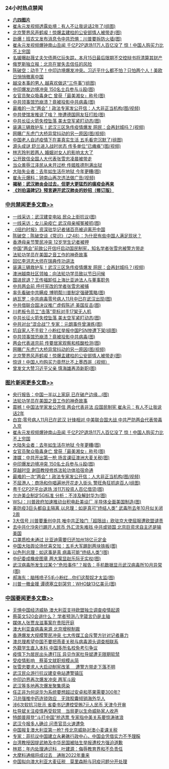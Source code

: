 <div class="catlist">
<h3>24小时热点禁闻</h3>
<ul>
<li><b><a href="64photo" target="_blank">六四图片</a></b></li>
<li><a href="https://github.com/fqnews/bnews/blob/master/cbnews/20200511/1326407.md">崔永元发视频透露处境：有人不让我说话2年了(组图)</a></li>
<li><a href="https://github.com/fqnews/bnews/blob/master/cbnews/20200511/1326544.md">北京警界风声鹤唳！惊爆孟建柱的公安部情人被带走(图)</a></li>
<li><a href="https://github.com/fqnews/bnews/blob/master/cnnews/20200511/1326668.md">劲爆！班农又发布消息令中共恐惧：川普要拆防火墙(图)</a></li>
<li><a href="https://github.com/fqnews/bnews/blob/master/topimagenews/20200511/1326691.md">崔永元发视频爆钟南山丑闻 千亿P2P退场11万人百亿没了 惊！中国人购买力比不上穷国</a></li>
<li><a href="https://github.com/fqnews/bnews/blob/master/yule/20200511/1326336.md">名媛曝赵薇丈夫欠债两亿玩失踪，本月15日最后限期不交控辩书将清算其财产</a></li>
<li><a href="https://github.com/fqnews/bnews/blob/master/comments/20200511/1326394.md">俄罗斯独立报：北京在冒失去信任的风险</a></li>
<li><a href="https://github.com/fqnews/bnews/blob/master/cbnews/20200511/1326377.md">陈破空：动手了！中印边境爆发冲突。习近平什么都不怕？只怕两个人！美欧日悄悄撤离中国 </a></li>
<li><a href="https://github.com/fqnews/bnews/blob/master/funmedia/20200511/1326376.md">越没本事的男人 越喜欢做这“三件事”(组图)</a></li>
<li><a href="https://github.com/fqnews/bnews/blob/master/topimagenews/20200511/1326514.md">中印爆发边境冲突 150名士兵参与斗殴(图)</a></li>
<li><a href="https://github.com/fqnews/bnews/blob/master/topimagenews/20200511/1326612.md">女官员聚众吸毒身亡 曾获「最美湘女」称号(图)</a></li>
<li><a href="https://github.com/fqnews/bnews/blob/master/cbnews/20200511/1326557.md">中共领事馆恐崩溃？竟被投影中共病毒(图)</a></li>
<li><a href="https://github.com/fqnews/bnews/blob/master/topimagenews/20200511/1326429.md">最难的一次“两会”！政法专家发公开信：人大非正当机构(图/视频)</a></li>
<li><a href="https://github.com/fqnews/bnews/blob/master/cnnews/hknews/20200511/1326412.md">中共使馆发推说了啥？ 惨遭德国网友狂打脸(图)</a></li>
<li><a href="https://github.com/fqnews/bnews/blob/master/cbnews/20200511/1326572.md">中共长征火箭失控坠落 美太空军紧盯动态(图)</a></li>
<li><a href="https://github.com/fqnews/bnews/blob/master/cbnews/20200511/1326734.md">装满三辆救护车！武汉三区急传疫情爆发 网民：会再封城吗？(视频)</a></li>
<li><a href="https://github.com/fqnews/bnews/blob/master/cbnews/20200511/1326552.md">网曝广东虎门大桥异常抖动的另一原因(图/视频)</a></li>
<li><a href="https://github.com/fqnews/bnews/blob/master/cnnews/20200511/1326682.md">中国老人自述疫情下在美真实生活 五毛看完沉默了(组图)</a></li>
<li><a href="https://github.com/fqnews/bnews/blob/master/cbnews/20200511/1326500.md">源头成谜 舒兰进入战时状态 传多单位“已瘫痪”(图/视频)</a></li>
<li><a href="https://github.com/fqnews/bnews/blob/master/yule/20200511/1326710.md">林志玲判若两人 婚姻对女人的影响太大了</a></li>
<li><a href="https://github.com/fqnews/bnews/blob/master/renquan/20200511/1326661.md">公开致信全国人大代表张雪忠凌晨被带走</a></li>
<li><a href="https://github.com/fqnews/bnews/blob/master/comments/20200511/1326673.md">当众羞辱江泽民从未开过枪 传姬胜德刑满出狱</a></li>
<li><a href="https://github.com/fqnews/bnews/blob/master/topimagenews/20200511/1326613.md">大陆失业者：去年如生活在地狱 今年更糟(图)</a></li>
<li><a href="https://github.com/fqnews/bnews/blob/master/cbnews/20200511/1326535.md">崔永元爆料：钟南山再次违法做广告(视频)</a></li>
<li><b><a href="https://github.com/fqnews/bnews/blob/master/comments/20200211/1275071.md" target="_blank">揭秘：武汉肺炎会过去，但更大更猛烈的瘟疫会再来</a></b></li>
<li><b><a href="https://github.com/fqnews/bnews/blob/master/comments/20200207/1272816.md" target="_blank">《刘伯温碑记》预言避开武汉肺炎的妙招（修订版）</a></b></li>
</ul>
</div>

<div class="catlist">
<h3><a href="https://github.com/fqnews/bnews/blob/master/cbnews/" target="_blank">中共禁闻</a><span><a href="https://github.com/fqnews/bnews/blob/master/cbnews/" target="_blank" rel="nofollow">更多文章>></a></span></h3>
<ul>
<li><a href="https://github.com/fqnews/bnews/blob/master/cbnews/20200512/1326876.md" target="_blank">一线采访：武汉建变电站 民众上街抗议(图)</a></li>
<li><a href="https://github.com/fqnews/bnews/blob/master/cbnews/20200512/1326875.md" target="_blank">一线采访：女儿染疫亡 武汉母亲喊冤被抓(图)</a></li>
<li><a href="https://github.com/fqnews/bnews/blob/master/cbnews/20200512/1326874.md" target="_blank">《纽约时报》资深驻华记者储百亮被迫离开中国</a></li>
<li><a href="https://github.com/fqnews/bnews/blob/master/cbnews/20200512/1326857.md" target="_blank">陈破空：陈破空谈《常识》（之48）：为什麽有些中国人满足现状？</a></li>
<li><a href="https://github.com/fqnews/bnews/blob/master/cbnews/20200511/1326825.md" target="_blank">香港母亲节警民冲突 12岁学生记者被押</a></li>
<li><a href="https://github.com/fqnews/bnews/blob/master/cbnews/20200511/1326768.md" target="_blank">中国“两会”前致公开信吁启动国民制宪，知名学者张雪忠被警方带走</a></li>
<li><a href="https://github.com/fqnews/bnews/blob/master/comments/20200511/1326751.md" target="_blank">法轮功学员在美国之音工作的神奇故事</a></li>
<li><a href="https://github.com/fqnews/bnews/blob/master/cbnews/20200511/1326732.md" target="_blank">回忆李洪志大师在瑞典传功讲法</a></li>
<li><a href="https://github.com/fqnews/bnews/blob/master/cbnews/20200511/1326734.md" target="_blank">装满三辆救护车！武汉三区急传疫情爆发 网民：会再封城吗？(视频)</a></li>
<li><a href="https://github.com/fqnews/bnews/blob/master/cbnews/20200511/1326629.md" target="_blank">澳洲越南社区领袖：向法轮功学员致以节日问候</a></li>
<li><a href="https://github.com/fqnews/bnews/blob/master/cbnews/20200511/1326717.md" target="_blank">国进民退？王传福卸任上海比亚迪法人与董事职务</a></li>
<li><a href="https://github.com/fqnews/bnews/blob/master/cbnews/20200511/1326684.md" target="_blank">中共两会前 呼吁宪改的学者张雪忠被捕</a></li>
<li><a href="https://github.com/fqnews/bnews/blob/master/cbnews/20200511/1326677.md" target="_blank">率先看破中共瞒疫 博明帮川普制定强硬策略(图)</a></li>
<li><a href="https://github.com/fqnews/bnews/blob/master/cbnews/20200511/1326676.md" target="_blank">纳瓦罗：中共病毒零号病人11月中已在武汉出现(图)</a></li>
<li><a href="https://github.com/fqnews/bnews/blob/master/cbnews/20200511/1326672.md" target="_blank">中共借联合国决议推广虚假陈述 美国反击(图)</a></li>
<li><a href="https://github.com/fqnews/bnews/blob/master/cbnews/20200511/1326646.md" target="_blank">川老板令员工“击落”竞标对手17架无人机</a></li>
<li><a href="https://github.com/fqnews/bnews/blob/master/cbnews/20200511/1326572.md" target="_blank">中共长征火箭失控坠落 美太空军紧盯动态(图)</a></li>
<li><a href="https://github.com/fqnews/bnews/blob/master/cbnews/20200511/1326571.md" target="_blank">中共对台“混合战”? 专家：元朗事件曾演练(图)</a></li>
<li><a href="https://github.com/fqnews/bnews/blob/master/cbnews/20200511/1326570.md" target="_blank">坑自家人不手软？小粉红举报中国PSN惨遭下架(组图)</a></li>
<li><a href="https://github.com/fqnews/bnews/blob/master/cbnews/20200511/1326557.md" target="_blank">中共领事馆恐崩溃？竟被投影中共病毒(图)</a></li>
<li><a href="https://github.com/fqnews/bnews/blob/master/cbnews/20200511/1326556.md" target="_blank">两会代表进京前 传要居家观察和核酸检测(图)</a></li>
<li><a href="https://github.com/fqnews/bnews/blob/master/cbnews/20200511/1326552.md" target="_blank">网曝广东虎门大桥异常抖动的另一原因(图/视频)</a></li>
<li><a href="https://github.com/fqnews/bnews/blob/master/cbnews/20200511/1326544.md" target="_blank">北京警界风声鹤唳！惊爆孟建柱的公安部情人被带走(图)</a></li>
<li><a href="https://github.com/fqnews/bnews/blob/master/cbnews/20200511/1326543.md" target="_blank">惊讶！中国人均购买力竟然比不上墨西哥（视频）</a></li>
<li><a href="https://github.com/fqnews/bnews/blob/master/cbnews/20200511/1326536.md" target="_blank">曾发文大赞习近平父亲 慎海雄再添新职(图)</a></li>

</ul>
</div>
<div class="catlist">
<h3><a href="https://github.com/fqnews/bnews/blob/master/topimagenews/" target="_blank">图片新闻</a><span><a href="https://github.com/fqnews/bnews/blob/master/topimagenews/" target="_blank" rel="nofollow">更多文章>></a></span></h3>
<ul>
<li><a href="https://github.com/fqnews/bnews/blob/master/topimagenews/20200512/1326860.md" target="_blank">央行报告：中国一半以上家庭 已在破产边缘…(图)</a></li>
<li><a href="https://github.com/fqnews/bnews/blob/master/comments/20200511/1326751.md" target="_blank">法轮功学员在美国之音工作的神奇故事</a></li>
<li><a href="https://github.com/fqnews/bnews/blob/master/topimagenews/20200511/1326733.md" target="_blank">震撼！中国法学家发公开信 两会代表非法 应国民制宪 崔永元：有人不让我说话2年</a></li>
<li><a href="https://github.com/fqnews/bnews/blob/master/topimagenews/20200511/1326708.md" target="_blank">白宫:零号病人11月已在武汉 针锋相对 中美联合国大战 中共严防两会代表带毒入京</a></li>
<li><a href="https://github.com/fqnews/bnews/blob/master/topimagenews/20200511/1326691.md" target="_blank">崔永元发视频爆钟南山丑闻 千亿P2P退场11万人百亿没了 惊！中国人购买力比不上穷国</a></li>
<li><a href="https://github.com/fqnews/bnews/blob/master/topimagenews/20200511/1326613.md" target="_blank">大陆失业者：去年如生活在地狱 今年更糟(图)</a></li>
<li><a href="https://github.com/fqnews/bnews/blob/master/topimagenews/20200511/1326612.md" target="_blank">女官员聚众吸毒身亡 曾获「最美湘女」称号(图)</a></li>
<li><a href="https://github.com/fqnews/bnews/blob/master/topimagenews/20200511/1326555.md" target="_blank">澳媒：中共开出第一枪 扬言课征澳洲大麦关税(图)</a></li>
<li><a href="https://github.com/fqnews/bnews/blob/master/topimagenews/20200511/1326514.md" target="_blank">中印爆发边境冲突 150名士兵参与斗殴(图)</a></li>
<li><a href="https://github.com/fqnews/bnews/blob/master/comments/20200511/1322384.md" target="_blank">穿越时空 谢田教授修炼法轮功体验宿命通</a></li>
<li><a href="https://github.com/fqnews/bnews/blob/master/topimagenews/20200511/1326429.md" target="_blank">最难的一次“两会”！政法专家发公开信：人大非正当机构(图/视频)</a></li>
<li><a href="https://github.com/fqnews/bnews/blob/master/topimagenews/20200511/1326417.md" target="_blank">不屈港人：商场和你唱遍地开花走入街头 警旺角狂抓逾百人(组图)</a></li>
<li><a href="https://github.com/fqnews/bnews/blob/master/topimagenews/20200511/1326416.md" target="_blank">粤千亿P2P平台退场 涉11万投资人百亿借贷(图)</a></li>
<li><a href="https://github.com/fqnews/bnews/blob/master/topimagenews/20200511/1326406.md" target="_blank">允许美企制定5G标准 分析：不涉及解封华为(图)</a></li>
<li><a href="https://github.com/fqnews/bnews/blob/master/topimagenews/20200511/1326300.md" target="_blank">WSJ：川普政府加速推动台积电赴美设厂 半导体全面美国制造(图)</a></li>
<li><a href="https://github.com/fqnews/bnews/blob/master/topimagenews/20200510/1326273.md" target="_blank">美防疫3巨头都自主隔离 以总理：如是真可&#8221;终结人类” 武毒所去年10月似关闭2周</a></li>
<li><a href="https://github.com/fqnews/bnews/blob/master/topimagenews/20200510/1326241.md" target="_blank">3大信号 川普要重创中共 唯中共正独门「超限战」欧驻京大使屈服遭欧盟谴责</a></li>
<li><a href="https://github.com/fqnews/bnews/blob/master/topimagenews/20200510/1326162.md" target="_blank">去中共化!9央行踢开人民币 外汇流失难挡 中共或锁国 北京巨资求自主还是输美国</a></li>
<li><a href="https://github.com/fqnews/bnews/blob/master/topimagenews/20200510/1326161.md" target="_blank">口罩质检未通过 比亚迪需要归还加州18亿元定金</a></li>
<li><a href="https://github.com/fqnews/bnews/blob/master/topimagenews/20200510/1326160.md" target="_blank">中国大陆舆论场忧喜交加：五毛大军踢到两块铁板(图)</a></li>
<li><a href="https://github.com/fqnews/bnews/blob/master/topimagenews/20200510/1326159.md" target="_blank">以色列总理：如这事是真 病毒可能“终结人类”(图)</a></li>
<li><a href="https://github.com/fqnews/bnews/blob/master/topimagenews/20200510/1326109.md" target="_blank">中纪委成橡皮图章 两大案显赵乐际无实权(图)</a></li>
<li><a href="https://github.com/fqnews/bnews/blob/master/topimagenews/20200510/1325959.md" target="_blank">武汉病毒所发生过某个“危险事件”？报告：手机数据显示武汉病毒所10月异常(图)</a></li>
<li><a href="https://github.com/fqnews/bnews/blob/master/topimagenews/20200510/1325884.md" target="_blank">郝海东：脑残喷子5毛小粉红&#8230;你们这帮奴才太监(图)</a></li>
<li><a href="https://github.com/fqnews/bnews/blob/master/topimagenews/20200510/1325823.md" target="_blank">川普一撤金援 谭德塞立刻哭穷：WHO缺13亿美元(图)</a></li>

</ul>
</div>
<div class="catlist">
<h3><a href="https://github.com/fqnews/bnews/blob/master/headline/" target="_blank">中国要闻</a><span><a href="https://github.com/fqnews/bnews/blob/master/headline/" target="_blank" rel="nofollow">更多文章>></a></span></h3>
<ul>
<li><a href="https://github.com/fqnews/bnews/blob/master/headline/20200512/1326892.md" target="_blank">无惧中国经济威胁 澳大利亚支持欧盟独立调查疫情起源</a></li>
<li><a href="https://github.com/fqnews/bnews/blob/master/headline/20200512/1326871.md" target="_blank">蔡英文520会讲什么？ 学者预测八字箴言仍是主轴</a></li>
<li><a href="https://github.com/fqnews/bnews/blob/master/headline/20200512/1326870.md" target="_blank">媒体人张贾龙滋事案在贵阳开庭</a></li>
<li><a href="https://github.com/fqnews/bnews/blob/master/headline/20200512/1326869.md" target="_blank">澳大利亚查病毒来源 北京增税制裁</a></li>
<li><a href="https://github.com/fqnews/bnews/blob/master/headline/20200512/1326855.md" target="_blank">香港爆发大规模警民冲突 七大传媒工会斥警方针对记者暴力</a></li>
<li><a href="https://github.com/fqnews/bnews/blob/master/headline/20200512/1326852.md" target="_blank">澳总理希望中国不要把燕麦关税与病毒源头调查相联系</a></li>
<li><a href="https://github.com/fqnews/bnews/blob/master/headline/20200512/1326850.md" target="_blank">外籍学生直入本科 中国多所名校免考引争议</a></li>
<li><a href="https://github.com/fqnews/bnews/blob/master/headline/20200511/1326846.md" target="_blank">疫情下为居民出头遭打压 异见作家杜导斌遭无限期软禁</a></li>
<li><a href="https://github.com/fqnews/bnews/blob/master/headline/20200511/1326845.md" target="_blank">受疫情影响　蔡英文就职规模从简</a></li>
<li><a href="https://github.com/fqnews/bnews/blob/master/headline/20200511/1326844.md" target="_blank">张雪忠要求人大启动制宪改革 　遭警方带走下落不明</a></li>
<li><a href="https://github.com/fqnews/bnews/blob/master/headline/20200511/1326843.md" target="_blank">武汉民众游行抗议建变电站遭警镇压</a></li>
<li><a href="https://github.com/fqnews/bnews/blob/master/headline/20200511/1326842.md" target="_blank">中印边界再次爆发冲突 两军斗殴</a></li>
<li><a href="https://github.com/fqnews/bnews/blob/master/headline/20200511/1326838.md" target="_blank">武汉等多地再次爆发聚集感染</a></li>
<li><a href="https://github.com/fqnews/bnews/blob/master/headline/20200511/1326831.md" target="_blank">任正非为何说华为系统要想超过安卓和苹果需要300年?</a></li>
<li><a href="https://github.com/fqnews/bnews/blob/master/headline/20200511/1326823.md" target="_blank">习总强推中药连锁效应　无效胶囊倾销海外华人</a></li>
<li><a href="https://github.com/fqnews/bnews/blob/master/headline/20200511/1326808.md" target="_blank">涉6次软抗习批示 省委书记遭控受贿7元人民币 天津今开审</a></li>
<li><a href="https://github.com/fqnews/bnews/blob/master/headline/20200511/1326797.md" target="_blank">杜导斌关注疫情再受软禁　当局更以生命威胁家人收声</a></li>
<li><a href="https://github.com/fqnews/bnews/blob/master/headline/20200511/1326796.md" target="_blank">特朗普拜登“斗打中国”抢选票 专家指中美关系要惊涛骇浪</a></li>
<li><a href="https://github.com/fqnews/bnews/blob/master/headline/20200511/1326784.md" target="_blank">武汉今报多人确诊 问责官员火速遭免</a></li>
<li><a href="https://github.com/fqnews/bnews/blob/master/headline/20200511/1326750.md" target="_blank">中国报复澳大利亚第一枪? 传北京威胁对澳小麦课关税</a></li>
<li><a href="https://github.com/fqnews/bnews/blob/master/headline/20200511/1326749.md" target="_blank">专家：菲抗议中国建立永暑礁行政中心，中国会凭借实力不予理睬</a></li>
<li><a href="https://github.com/fqnews/bnews/blob/master/headline/20200511/1326748.md" target="_blank">台湾教授因提武肺及中华民国被陆生举报遭校方强迫道歉</a></li>
<li><a href="https://github.com/fqnews/bnews/blob/master/headline/20200511/1326747.md" target="_blank">林郑：年内处理通识科　叶建源：侮辱教育界和不负责任</a></li>
<li><a href="https://github.com/fqnews/bnews/blob/master/headline/20200511/1326741.md" target="_blank">大摩料通缩将成过去　通胀2022年重来</a></li>
<li><a href="https://github.com/fqnews/bnews/blob/master/headline/20200511/1326740.md" target="_blank">中国拟向澳大利亚大麦征税　莫里森盼与冠疫问题分开处理</a></li>

</ul>
</div>